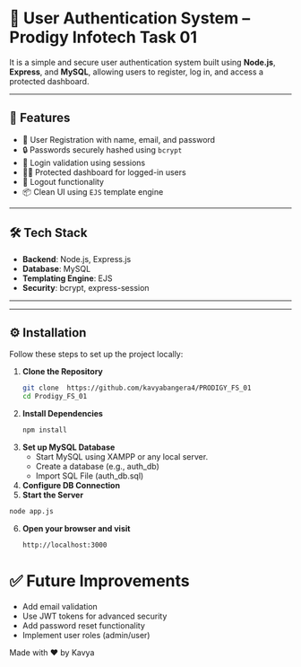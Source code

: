 # 🔐 User Authentication System – Prodigy Infotech Task 01

It is a simple and secure user authentication system built using **Node.js**, **Express**, and **MySQL**, allowing users to register, log in, and access a protected dashboard.

---

## 🚀 Features

- 📝 User Registration with name, email, and password
- 🔒 Passwords securely hashed using `bcrypt`
- 🔐 Login validation using sessions
- 👨‍💻 Protected dashboard for logged-in users
- 🧹 Logout functionality
- 📦 Clean UI using `EJS` template engine

---

## 🛠️ Tech Stack

- **Backend**: Node.js, Express.js
- **Database**: MySQL
- **Templating Engine**: EJS
- **Security**: bcrypt, express-session

---

---

## ⚙️ Installation

Follow these steps to set up the project locally:

1. **Clone the Repository**
   ```bash
   git clone  https://github.com/kavyabangera4/PRODIGY_FS_01
   cd Prodigy_FS_01
2. **Install Dependencies**
   ```bash
   npm install
3. **Set up MySQL Database**
   - Start MySQL using XAMPP or any local server.
   - Create a database (e.g., auth_db)
   - Import SQL File (auth_db.sql)
4. **Configure DB Connection**
5. **Start the Server**
  ```bash
  node app.js
```
6. **Open your browser and visit**
   ```bash
   http://localhost:3000
   ```
# ✅ Future Improvements
   - Add email validation
   - Use JWT tokens for advanced security
   - Add password reset functionality
   - Implement user roles (admin/user)


Made with ❤️ by Kavya
